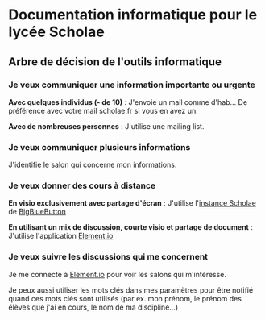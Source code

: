 # Documentation informatique pour le lycée Scholae

## Arbre de décision de l'outils informatique

###  <i class="fa fa-caret-right" aria-hidden="true"></i> Je veux communiquer une information importante ou urgente 

<i class="fa fa-chevron-right" aria-hidden="true"></i> **Avec quelques individus (- de 10)** : 
<i class="fa fa-arrow-right" aria-hidden="true"></i> J'envoie un mail comme d'hab... De préférence avec votre mail scholae.fr si vous en avez un. 

<i class="fa fa-chevron-right" aria-hidden="true"></i> **Avec de nombreuses personnes** : 
<i class="fa fa-arrow-right" aria-hidden="true"></i> J'utilise une mailing list.
      
### <i class="fa fa-caret-right" aria-hidden="true"></i> Je veux communiquer plusieurs informations
<i class="fa fa-arrow-right" aria-hidden="true"></i> J'identifie le salon qui concerne mon informations.

### <i class="fa fa-caret-right" aria-hidden="true"></i> Je veux donner des cours à distance
<i class="fa fa-chevron-right" aria-hidden="true"></i> **En visio exclusivement avec partage d'écran** : 
<i class="fa fa-arrow-right" aria-hidden="true"></i> J'utilise l'[instance Scholae](https://visio.microlinux.fr/) de [BigBlueButton](#BBB.md)
 
<i class="fa fa-chevron-right" aria-hidden="true"></i> **En utilisant un mix de discussion, courte visio et partage de document** : 
<i class="fa fa-arrow-right" aria-hidden="true"></i> J'utilise l'application [Element.io](Element.md)


### <i class="fa fa-caret-right" aria-hidden="true"></i> Je veux suivre les discussions qui me concernent

<i class="fa fa-arrow-right"  aria-hidden="true"></i> Je me connecte à [Element.io](Element.md) pour voir les salons qui m'intéresse.

<i class="fa fa-arrow-right"  aria-hidden="true"></i> Je peux aussi utiliser les mots clés dans mes paramètres pour être notifié quand ces mots clés sont utilisés (par ex. mon prénom, le prénom des élèves que j'ai en cours, le nom de ma discipline…) 
